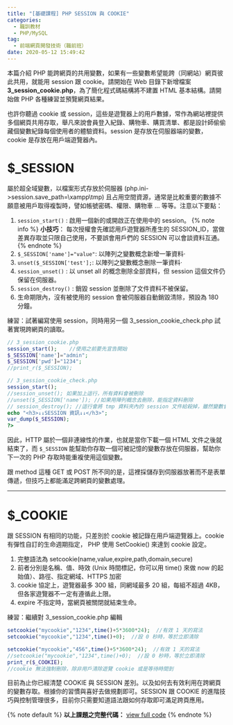 ```yaml
---
title: "[基礎課程] PHP SESSION 與 COOKIE"
categories:
  - 職訓教材
  - PHP/MySQL
tag:
  - 前端網頁開發技術（職前班）
date: 2020-05-12 15:49:42
---
```


本篇介紹 PHP 能跨網頁的共用變數，如果有一些變數希望能跨（同網站）網頁彼此共用，就能用 session 跟 cookie。請開始在 Web 目錄下新增檔案 **3_session_cookie.php**，為了簡化程式碼結構將不建置 HTML 基本結構。請開始做 PHP 各種練習並預覽網頁結果。

<!-- more -->

也許你聽過 cookie 或 session，這些是遊覽器上的用戶數據，常作為網站裡提供多個網頁共用存取，舉凡來說會員登入紀錄、購物車、購買清單、都是設計師偷偷藏個變數紀錄每個使用者的體驗資料。session 是存放在伺服器端的變數，cookie 是存放在用戶端遊覽器內。

# $_SESSION
屬於超全域變數，以檔案形式存放於伺服器 (php.ini->session.save_path=\xampp\tmp\)
且占用空間資源，通常是比較重要的數據不願意被用戶取得複製時，譬如帳號密碼、權限、購物車 ... 等等。注意以下要點：

1. `session_start()` : 啟用一個新的或開啟正在使用中的 session。
{% note info %}
**小技巧**：
每次授權會先確認用戶遊覽器所產生的 SESSION_ID，當做差異存取並只限自己使用，不要誤會用戶們的 SESSION 可以會談資料互通。
{% endnote %}
2. `$_SESSION['name']="value"`: 以陣列之變數概念新增一筆資料‧
3. `unset($_SESSION['test'];`: 以陣列之變數概念刪除一筆資料‧
4. `session_unset()` : 以 unset all 的概念刪除全部資料，但 session 這個文件仍保留在伺服器。
5. `session_destroy()` : 銷毀 session 並刪除了文件資料不被保留。
6. 生命期限內，沒有被使用的 session 會被伺服器自動銷毀清除，預設為 180 分鐘。


練習：試著編寫使用 session，同時用另一個 3_session_cookie_check.php 試著實現跨網頁的讀取。
```php 3_session_cookie.php
// 3_session_cookie.php
session_start();    //使用之前要先宣告開始
$_SESSION['name']="admin";
$_SESSION['pwd']="1234";
//print_r($_SESSION);
```
```php 3_session_cookie_check.php
// 3_session_cookie_check.php
session_start();
//session_unset(); 如果加上這行，所有資料會被刪除
//unset($_SESSION['name']); //如果用陣列概念去刪除，能指定資料刪除
// session_destroy(); //這行會將 tmp 資料夾內的 session 文件給殺掉，雖然變數會不在，但執行前時變數已經到記憶體去，並載給遊覽器使用。
echo "<h3>↓↓SESSION 資訊↓↓</h3>";
var_dump($_SESSION);
?>
```
因此，HTTP 屬於一個非連線性的作業，也就是當你下載一個 HTML 文件之後就結束了，而 `$_SESSION` 能幫助你存取一個可被記憶的變數存放在伺服器，幫助你下一次的 PHP 存取時能重複使用這個變數。

跟 method 這種 GET 或 POST 所不同的是，這裡採儲存到伺服器放著而不是表單傳遞，但技巧上都能滿足跨網頁的變數處理。

---

# $_COOKIE
跟 SESSION 有相同的功能，只差別於 cookie 被記錄在用戶端遊覽器上。cookie 有彈性自訂的生命週期指定，
PHP 使用 SetCookie() 來達到 cookie 設定。

1. 完整語法為 setcookie(name,value,expire,path,domain,secure)
2. 前者分別是名稱、值、時效 (Unix 時間標記，你可以用 time() 來做 now 的起始值）、路徑、指定網域、HTTPS 加密
3. cookie 協定上，遊覽器最多 300 組，同網域最多 20 組，每組不超過 4KB，但各家遊覽器不一定有遵循此上限。
4. expire 不指定時，當網頁被關閉就結束生命。

練習：繼續對 3_session_cookie.php 編輯
```php 3_session_cookie.php
setcookie("mycookie","1234",time()+5*3600*24);  //有效 1 天的寫法
setcookie("mycookie","1234",time()+0);  //設 0 秒時，等於立即清除
```
```php 3_session_cookie_check.php
setcookie("mycookie","456",time()+5*3600*24);  //有效 1 天的寫法
//setcookie("mycookie","1234",time()+0);  //設 0 秒時，等於立即清除
print_r($_COOKIE);
//cookie 無法強制刪除，除非用戶清除遊覽 cookie 或是等待時間到
```

目前為止你已經清楚 COOKIE 與 SESSION 差別。以及如何去有效利用在跨網頁的變數存取。根據你的習慣與喜好去做規劃即可。SESSION 跟 COOKIE 的進階技巧與控制管理很多，目前你只需要知道語法跟如何存取即可滿足跨頁應用。

{% note default %}
**以上課題之完整代碼：** [view full code](https://gist.github.com/summer10920/1d2f851d4800d1cbcb17634685e7127e)
{% endnote %}